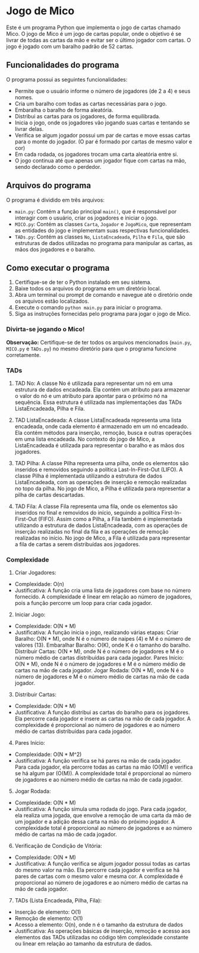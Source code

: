 # Jogo de Mico

Este é um programa Python que implementa o jogo de cartas chamado Mico. O jogo de Mico é um jogo de cartas popular, onde o objetivo é se livrar de todas as cartas da mão e evitar ser o último jogador com cartas. O jogo é jogado com um baralho padrão de 52 cartas.

## Funcionalidades do programa

O programa possui as seguintes funcionalidades:

- Permite que o usuário informe o número de jogadores (de 2 a 4) e seus nomes.
- Cria um baralho com todas as cartas necessárias para o jogo.
- Embaralha o baralho de forma aleatória.
- Distribui as cartas para os jogadores, de forma equilibrada.
- Inicia o jogo, onde os jogadores vão jogando suas cartas e tentando se livrar delas.
- Verifica se algum jogador possui um par de cartas e move essas cartas para o monte do jogador. (O par é formado por cartas de mesmo valor e cor)
- Em cada rodada, os jogadores trocam uma carta aleatória entre si.
- O jogo continua até que apenas um jogador fique com cartas na mão, sendo declarado como o perdedor.


## Arquivos do programa

O programa é dividido em três arquivos:

- `main.py`: Contém a função principal `main()`, que é responsável por interagir com o usuário, criar os jogadores e iniciar o jogo.
- `MICO.py`: Contém as classes `Carta`, `Jogador` e `JogoMico`, que representam as entidades do jogo e implementam suas respectivas funcionalidades.
- `TADs.py`: Contém as classes `No`, `ListaEncadeada`, `Pilha` e `Fila`, que são estruturas de dados utilizadas no programa para manipular as cartas, as mãos dos jogadores e o baralho.

## Como executar o programa

1. Certifique-se de ter o Python instalado em seu sistema.
2. Baixe todos os arquivos do programa em um diretório local.
3. Abra um terminal ou prompt de comando e navegue até o diretório onde os arquivos estão localizados.
4. Execute o comando `python main.py` para iniciar o programa.
5. Siga as instruções fornecidas pelo programa para jogar o jogo de Mico.

### Divirta-se jogando o Mico! ###

**Observação:** Certifique-se de ter todos os arquivos mencionados (`main.py`, `MICO.py` e `TADs.py`) no mesmo diretório para que o programa funcione corretamente.

### TADs 

1. TAD No: A classe No é utilizada para representar um nó em uma estrutura de dados encadeada. Ela contém um atributo para armazenar o valor do nó e um atributo para apontar para o próximo nó na sequência. Essa estrutura é utilizada nas implementações das TADs ListaEncadeada, Pilha e Fila.

2. TAD ListaEncadeada: A classe ListaEncadeada representa uma lista encadeada, onde cada elemento é armazenado em um nó encadeado. Ela contém métodos para inserção, remoção, busca e outras operações em uma lista encadeada. No contexto do jogo de Mico, a ListaEncadeada é utilizada para representar o baralho e as mãos dos jogadores.

3. TAD Pilha: A classe Pilha representa uma pilha, onde os elementos são inseridos e removidos seguindo a política Last-In-First-Out (LIFO). A classe Pilha é implementada utilizando a estrutura de dados ListaEncadeada, com as operações de inserção e remoção realizadas no topo da pilha. No jogo de Mico, a Pilha é utilizada para representar a pilha de cartas descartadas.

4. TAD Fila: A classe Fila representa uma fila, onde os elementos são inseridos no final e removidos do início, seguindo a política First-In-First-Out (FIFO). Assim como a Pilha, a Fila também é implementada utilizando a estrutura de dados ListaEncadeada, com as operações de inserção realizadas no final da fila e as operações de remoção realizadas no início. No jogo de Mico, a Fila é utilizada para representar a fila de cartas a serem distribuídas aos jogadores.

### Complexidade 

1. Criar Jogadores:

- Complexidade: O(n)
- Justificativa: A função cria uma lista de jogadores com base no número fornecido. A complexidade é linear em relação ao número de jogadores, pois a função percorre um loop para criar cada jogador.

2. Iniciar Jogo:

- Complexidade: O(N * M)
- Justificativa: A função inicia o jogo, realizando várias etapas:
    Criar Baralho: O(N * M), onde N é o número de naipes (4) e M é o número de valores (13).
    Embaralhar Baralho: O(K), onde K é o tamanho do baralho.
    Distribuir Cartas: O(N * M), onde N é o número de jogadores e M é o número médio de cartas distribuídas para cada jogador.
    Pares Início: O(N * M), onde N é o número de jogadores e M é o número médio de cartas na mão de cada jogador.
    Jogar Rodada: O(N * M), onde N é o número de jogadores e M é o número médio de cartas na mão de cada jogador.

3. Distribuir Cartas:

- Complexidade: O(N * M)
- Justificativa: A função distribui as cartas do baralho para os jogadores. Ela percorre cada jogador e insere as cartas na mão de cada jogador. A complexidade é proporcional ao número de jogadores e ao número médio de cartas distribuídas para cada jogador.

4. Pares Início:

- Complexidade: O(N * M^2)
- Justificativa: A função verifica se há pares na mão de cada jogador. Para cada jogador, ela percorre todas as cartas na mão (O(M)) e verifica se há algum par (O(M)). A complexidade total é proporcional ao número de jogadores e ao número médio de cartas na mão de cada jogador.

5. Jogar Rodada:

- Complexidade: O(N * M)
- Justificativa: A função simula uma rodada do jogo. Para cada jogador, ela realiza uma jogada, que envolve a remoção de uma carta da mão de um jogador e a adição dessa carta na mão do próximo jogador. A complexidade total é proporcional ao número de jogadores e ao número médio de cartas na mão de cada jogador.

6. Verificação de Condição de Vitória:

- Complexidade: O(N * M)
- Justificativa: A função verifica se algum jogador possui todas as cartas do mesmo valor na mão. Ela percorre cada jogador e verifica se há pares de cartas com o mesmo valor e mesma cor. A complexidade é proporcional ao número de jogadores e ao número médio de cartas na mão de cada jogador.

7. TADs (Lista Encadeada, Pilha, Fila):

- Inserção de elemento: O(1)
- Remoção de elemento: O(1)
- Acesso a elemento: O(n), onde n é o tamanho da estrutura de dados
- Justificativa: As operações básicas de inserção, remoção e acesso aos elementos das TADs utilizadas no código têm complexidade constante ou linear em relação ao tamanho da estrutura de dados.